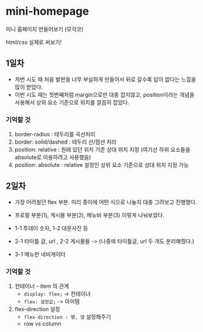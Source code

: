 # mini-homepage

미니 홈페이지 만들어보기 (모각코)

html/css 실제로 써보기!

## 1일차

* 저번 시도 때 처음 발판을 너무 부실하게 만들어서 뒤로 갈수록 답이 없다는 느낌을 많이 받았다.
* 이번 시도 때는 첫번째처럼 margin으로만 대충 잡지않고, position이라는 개념을 사용해서 상위 요소 기준으로 위치를 깔끔히 잡았다.

### 기억할 것 
1. border-radius : 테두리를 곡선처리
2. border: solid/dashed : 테두리 선/점선 처리
3. position: relative : 원래 있던 위치 기준 상대 위치 지정 (여기선 하위 요소들을 absolute로 이용하려고 사용했음)
4. position: absolute : relative 설정인 상위 요소 기준으로 상대 위치 지정 가능

## 2일차 

* 가장 어려웠던 flex 부분. 미리 종이에 어떤 식으로 나눌지 대충 그려보고 진행했다.
* 프로필 부분(1), 게시물 부분(2), 메뉴바 부분(3) 이렇게 나눠보았다.

* 1-1 투데이 숫자, 1-2 대문사진 등
* 2-1 타이틀 글, url , 2-2 게시물들 -> (나중에 타이틀글, url 두 개도 분리해줬다.) 
* 3-1 메뉴판 네비게이터

### 기억할 것
1. 컨테이너 - item 의 관계
    * `display: flex;` -> 컨테이너
    * `flex: 설정값;` -> 아이템
2. flex-direction 설정
    * `flex-direction : 행, 열` 설정해주기  
    * row vs column   
